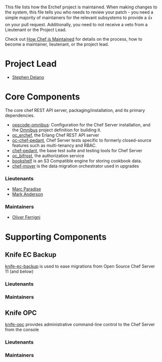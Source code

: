 
This file lists how the Erchef project is maintained. When making changes to the system,
this file tells you who needs to review your patch - you need a simple majority of
maintainers for the relevant subsystems to provide a :+1: on your pull request. Additionally,
you need to not receive a veto from a Lieutenant or the Project Lead.

Check out [How Chef is Maintained](https://github.com/opscode/chef-rfc/blob/master/rfc030-maintenance-policy.md#how-the-project-is-maintained) for details on
the process, how to become a maintainer, lieutenant, or the project lead.

# Project Lead

* [Stephen Delano](http://github.com/sdelano)

# Core Components

The core chef REST API server, packaging/installation,  and its primary dependencies.

* [opscode-omnibus](http://github.com/opscode/opscode-omnibus): Configuration for the Chef Server installation, and the [Omnibus](http://github.com/opscode/omnibus) project definition for building it.
* [oc_erchef](http://github.com/opscode/oc_erchef), the Erlang Chef REST API server
* [oc-chef-pedant](http://github.com/opscode/oc-chef-pedant), Chef Server tests specific to formerly closed-source features such as multi-tenancy and RBAC.
* [chef-pedant](http://github.com/opscode/chef-pedant), the base test suite and testing tools for Chef Server
* [oc_bifrost](http://github.com/opscode/oc_bifrost), the authorization service
* [bookshelf](http://github.com/opscode/bookshelf) is an S3 Compatible engine for storing cookbook data.
* [chef-mover](http://github.com/opscode/chef-mover) is the data migration orchestrator used in upgrades

### Lieutenants

* [Marc Paradise](http://github.com/marcparadise)
* [Mark Anderson](http://github.com/manderson26)

### Maintainers

* [Oliver Ferrigni](http://github.com/oferrigni)

# Supporting Components

## Knife EC Backup

[knife-ec-backup](http://github.com/opscode/knife-ec-backup) is used to ease migrations from Open Source Chef Server 11 (and below)

### Lieutenants

### Maintainers

## Knife OPC

[knife-opc](http://github.com/opscode/knife-opc) provides  administrative command-line control to the Chef Server from the console

### Lieutenants

### Maintainers

